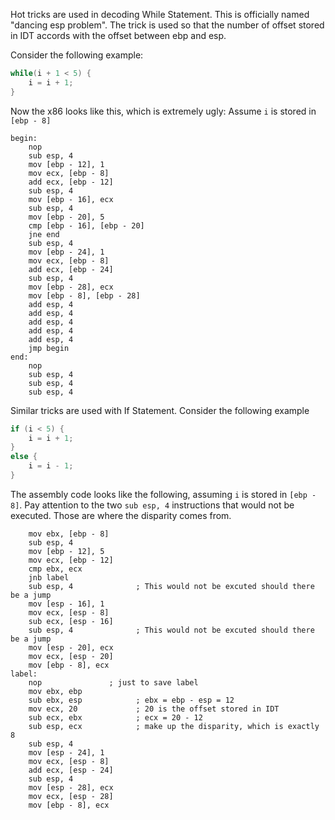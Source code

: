 Hot tricks are used in decoding While Statement.
This is officially named "dancing esp problem".
The trick is used so that the number of offset stored in IDT accords with the offset between ebp and esp.

Consider the following example:

```C
while(i + 1 < 5) {
    i = i + 1;
}
```

Now the x86 looks like this, which is extremely ugly:
Assume `i` is stored in `[ebp - 8]`

```Assembly
begin:
    nop
    sub esp, 4
    mov [ebp - 12], 1
    mov ecx, [ebp - 8]
    add ecx, [ebp - 12]
    sub esp, 4
    mov [ebp - 16], ecx
    sub esp, 4
    mov [ebp - 20], 5
    cmp [ebp - 16], [ebp - 20]
    jne end
    sub esp, 4
    mov [ebp - 24], 1
    mov ecx, [ebp - 8]
    add ecx, [ebp - 24]
    sub esp, 4
    mov [ebp - 28], ecx
    mov [ebp - 8], [ebp - 28]
    add esp, 4
    add esp, 4
    add esp, 4
    add esp, 4
    add esp, 4
    jmp begin
end:
    nop
    sub esp, 4
    sub esp, 4
    sub esp, 4
```

Similar tricks are used with If Statement. Consider the following example

```C
if (i < 5) {
    i = i + 1;
}
else {
    i = i - 1;
}
```

The assembly code looks like the following, assuming `i` is stored in `[ebp - 8]`. Pay attention to the two `sub esp, 4` instructions that would not be executed. Those are where the disparity comes from.

```Assembly
    mov ebx, [ebp - 8]
    sub esp, 4
    mov [ebp - 12], 5
    mov ecx, [ebp - 12]
    cmp ebx, ecx
    jnb label
    sub esp, 4				; This would not be excuted should there be a jump
    mov [esp - 16], 1
    mov ecx, [esp - 8]
    sub ecx, [esp - 16]
    sub esp, 4				; This would not be excuted should there be a jump
    mov [esp - 20], ecx
    mov ecx, [esp - 20]
    mov [ebp - 8], ecx
label:
    nop               ; just to save label
    mov ebx, ebp
    sub ebx, esp			; ebx = ebp - esp = 12
    mov ecx, 20				; 20 is the offset stored in IDT
    sub ecx, ebx			; ecx = 20 - 12
    sub esp, ecx			; make up the disparity, which is exactly 8
    sub esp, 4
    mov [esp - 24], 1
    mov ecx, [esp - 8]
    add ecx, [esp - 24]
    sub esp, 4
    mov [esp - 28], ecx
    mov ecx, [esp - 28]
    mov [ebp - 8], ecx
```
